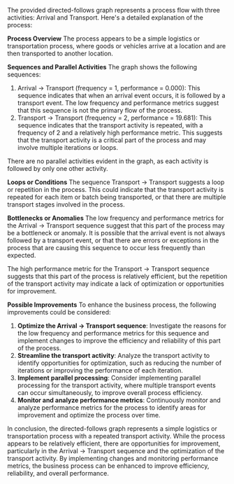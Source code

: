 The provided directed-follows graph represents a process flow with three activities: Arrival and Transport. Here's a detailed explanation of the process:

**Process Overview**
The process appears to be a simple logistics or transportation process, where goods or vehicles arrive at a location and are then transported to another location.

**Sequences and Parallel Activities**
The graph shows the following sequences:

1. Arrival -> Transport (frequency = 1, performance = 0.000): This sequence indicates that when an arrival event occurs, it is followed by a transport event. The low frequency and performance metrics suggest that this sequence is not the primary flow of the process.
2. Transport -> Transport (frequency = 2, performance = 19.681): This sequence indicates that the transport activity is repeated, with a frequency of 2 and a relatively high performance metric. This suggests that the transport activity is a critical part of the process and may involve multiple iterations or loops.

There are no parallel activities evident in the graph, as each activity is followed by only one other activity.

**Loops or Conditions**
The sequence Transport -> Transport suggests a loop or repetition in the process. This could indicate that the transport activity is repeated for each item or batch being transported, or that there are multiple transport stages involved in the process.

**Bottlenecks or Anomalies**
The low frequency and performance metrics for the Arrival -> Transport sequence suggest that this part of the process may be a bottleneck or anomaly. It is possible that the arrival event is not always followed by a transport event, or that there are errors or exceptions in the process that are causing this sequence to occur less frequently than expected.

The high performance metric for the Transport -> Transport sequence suggests that this part of the process is relatively efficient, but the repetition of the transport activity may indicate a lack of optimization or opportunities for improvement.

**Possible Improvements**
To enhance the business process, the following improvements could be considered:

1. **Optimize the Arrival -> Transport sequence**: Investigate the reasons for the low frequency and performance metrics for this sequence and implement changes to improve the efficiency and reliability of this part of the process.
2. **Streamline the transport activity**: Analyze the transport activity to identify opportunities for optimization, such as reducing the number of iterations or improving the performance of each iteration.
3. **Implement parallel processing**: Consider implementing parallel processing for the transport activity, where multiple transport events can occur simultaneously, to improve overall process efficiency.
4. **Monitor and analyze performance metrics**: Continuously monitor and analyze performance metrics for the process to identify areas for improvement and optimize the process over time.

In conclusion, the directed-follows graph represents a simple logistics or transportation process with a repeated transport activity. While the process appears to be relatively efficient, there are opportunities for improvement, particularly in the Arrival -> Transport sequence and the optimization of the transport activity. By implementing changes and monitoring performance metrics, the business process can be enhanced to improve efficiency, reliability, and overall performance.